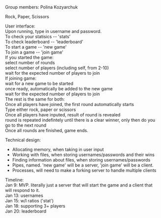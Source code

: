 Group members: Polina Kozyarchuk

Rock, Paper, Scissors

User interface:  
Upon running, type in username and password.  
To check your statisics -- 'stats'  
To check leaderboard -- 'leaderboard'  
To start a game -- 'new game'  
To join a game -- 'join game'  
If you started the game:  
    select number of rounds  
    select number of players (including self, from 2-10)  
    wait for the expected number of players to join  
If joining game:  
    wait for a new game to be started  
    once ready, automatically be added to the new game  
    wait for the expected number of players to join  
The rest is the same for both:  
    Once all players have joined, the first round automatically starts  
    Type either rock, paper or scissors  
    Once all players have inputed, result of round is revealed  
    round is repeated indefintely until there is a clear winner, only then do you go to the next round  
    Once all rounds are finished, game ends.  

Technical design:
- Allocating memory, when taking in user input
- Working with files, when storing usernames/passwords and their wins
- Finding information about files, when storing usernames/passwords
- Pipes, named. 'new game' will be a server, 'join game' will be a client.
- Processes, will need to make a forking server to handle multiple clients

Timeline:  
Jan 9: MVP. literally just a server that will start the game and a client that will respond to it.  
Jan 13: usernames  
Jan 15: w/l ratios ('stat')  
Jan 18: supporting 3+ players  
Jan 20: leaderboard  


